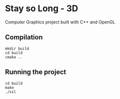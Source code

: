 # Stay so Long - 3D

Computer Graphics project built with C++ and OpenGL

## Compilation

```
mkdir build
cd build
cmake ..
```

## Running the project

```
cd build
make
./ssl
```